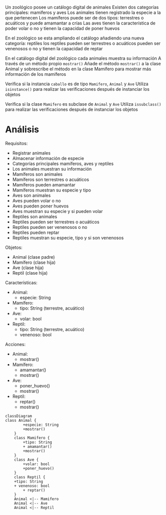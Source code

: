 Un zoológico posee un catálogo digital de animales
Existen dos categorías principales: mamíferos y aves
Los animales tienen registrado la especie a la que pertenecen
Los mamíferos puede ser de dos tipos: terrestres o acuáticos
y puede amamantar a crías
Las aves tienen la característica de poder volar o no
y tienen la capacidad de poner huevos

En el zoológico se esta ampliando el catálogo
añadiendo una nueva categoría: reptiles
los reptiles pueden ser terrestres o acuáticos
pueden ser venenosos o no 
y tienen la capacidad de reptar

En el catálogo digital del zoológico
cada animales muestra su información
A través de un método propio `mostrar()`
Añade el método `mostrar()` a la clase Animal
y sobrescribe el método en la clase Mamífero
para mostrar más información de los mamíferos

Verifica si la instancia `caballo`
es de tipo `Mamifero`, `Animal` y `Ave`
Utiliza `isinstance()` para realizar las verificaciones
después de instanciar los objetos

Verifica si la clase `Mamifero`
es subclase de `Animal` y `Ave`
Utiliza `issubclass()` para realizar las verificaciones
después de instanciar los objetos

# Análisis
Requisitos:
- Registrar animales
- Almacenar información de especie
- Categorías principales mamíferos, aves y reptiles
- Los animales muestran su información
- Mamíferos son animales
- Mamíferos son terrestres o acuáticos
- Mamíferos pueden amamantar
- Mamíferos muestran su especie y tipo
- Aves son animales
- Aves pueden volar o no
- Aves pueden poner huevos
- Aves muestran su especie y si pueden volar
- Reptiles son animales
- Reptiles pueden ser terrestres o acuáticos
- Reptiles pueden ser venenosos o no
- Reptiles pueden reptar
- Reptiles muestran su especie, tipo y si son venenosos

Objetos:
- Animal (clase padre)
- Mamífero (clase hija)
- Ave (clase hija)
- Reptil (clase hija)

Características:
- Animal:
  - especie: String
- Mamífero:
  - tipo: String (terrestre, acuático)
- Ave:
  - volar: bool
- Reptil:
  - tipo: String (terrestre, acuático)
  - venenoso: bool

Acciones:
- Animal:
  - mostrar()
- Mamífero:
  - amamantar()
  - mostrar()
- Ave:
  - poner_huevo()
  - mostrar()
- Reptil:
  - reptar()
  - mostrar()

```mermaid
classDiagram
class Animal {
        +especie: String
        +mostrar()
    }
    class Mamifero {
        +tipo: String
        + amamantar()
        +mostrar()
    }
    class Ave {
        +volar: bool
        +poner_huevo()
    }
    class Reptil {
    +tipo: String
    + venenoso: bool
        + reptar()
    }
    Animal <|-- Mamifero
    Animal <|-- Ave
    Animal <|-- Reptil
```